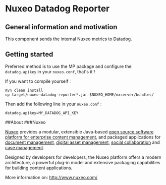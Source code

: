 # Nuxeo Datadog Reporter


## General information and motivation

This component sends the internal Nuxeo metrics to Datadog.


## Getting started


Preferred method is to use the MP package and configure the `datadog.apikey` in your `nuxeo.conf`, that's it !

If you want to compile yourself :

    mvn clean install
    cp target/nuxeo-datadog-reporter*.jar $NUXEO_HOME/nxserver/bundles/

Then add the following line in your `nuxeo.conf` :

    datadog.apikey=MY_DATADOG_API_KEY


##About
###Nuxeo

[Nuxeo](http://www.nuxeo.com) provides a modular, extensible Java-based [open source software platform for enterprise content management](http://www.nuxeo.com/en/products/content-management-platform), and packaged applications for [document management](http://www.nuxeo.com/en/products/document-management), [digital asset management](http://www.nuxeo.com/en/products/digital-asset-management), [social collaboration](http://www.nuxeo.com/en/products/social-collaboration) and [case management](http://www.nuxeo.com/en/products/case-management).

Designed by developers for developers, the Nuxeo platform offers a modern architecture, a powerful plug-in model and extensive packaging capabilities for building content applications.

More information on: <http://www.nuxeo.com/>